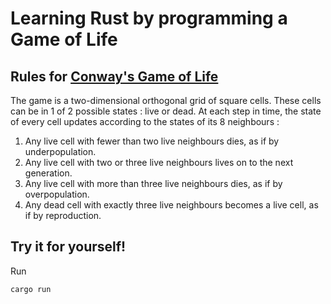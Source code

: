 # Learning Rust by programming a Game of Life

## Rules for [Conway's Game of Life](https://en.wikipedia.org/wiki/Conway%27s_Game_of_Life)

The game is a two-dimensional orthogonal grid of square cells. These cells can be in 1 of 2 possible states : live or dead.
At each step in time, the state of every cell updates according to the states of its 8 neighbours :

1. Any live cell with fewer than two live neighbours dies, as if by underpopulation.
2. Any live cell with two or three live neighbours lives on to the next generation.
3. Any live cell with more than three live neighbours dies, as if by overpopulation.
4. Any dead cell with exactly three live neighbours becomes a live cell, as if by reproduction.

## Try it for yourself!

Run

```
cargo run
```